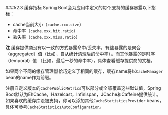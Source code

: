 ###52.3 缓存指标
Spring Boot会为应用中定义的每个支持的缓存暴露以下指标：
- cache当前大小（`cache.xxx.size`）
- 命中率（`cache.xxx.hit.ratio`）
- 丢失率（`cache.xxx.miss.ratio`）

**注** 缓存提供商没有以一致的方式暴露命中/丢失率，有些暴露的是聚合（aggregated）值（比如，自从统计清理后的命中率），而其他暴露的是时序（temporal）值
（比如，最后一秒的命中率），具体查看缓存提供商的文档。

如果两个不同的缓存管理器恰巧定义了相同的缓存，缓存name将以`CacheManager` bean的name作为前缀。

注册自定义版本的`CachePublicMetrics`可以部分或全部覆盖这些默认值，Spring Boot默认为EhCache，Hazelcast，Infinispan，JCache和Caffeine提供统计。如果喜欢的缓存库没被支持，你可以添加其他`CacheStatisticsProvider` beans，具体可参考`CacheStatisticsAutoConfiguration`。

